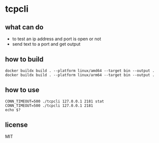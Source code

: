 # tcpcli

## what can do

- to test an ip address and port is open or not
- send text to a port and get output

## how to build

```
docker buildx build . --platform linux/amd64 --target bin --output .
docker buildx build . --platform linux/arm64 --target bin --output .
```

## how to use

```
CONN_TIMEOUT=500 ./tcpcli 127.0.0.1 2181 stat
CONN_TIMEOUT=500 ./tcpcli 127.0.0.1 2181
echo $?
```
## license

MIT
